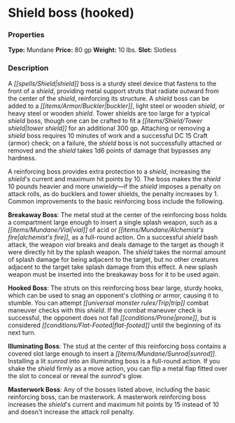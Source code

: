 ﻿---
Title: "Shield boss (hooked)"
Type: "Mundane"
Price: "80 gp"
Weight: "10 lbs."
Slot: "Slotless"
Description: |
  "A shield boss is a sturdy steel device that fastens to the front of a shield, providing metal support struts that radiate outward from the center of the shield, reinforcing its structure. A shield boss can be added to a buckler, light steel or wooden shield, or heavy steel or wooden shield. Tower shields are too large for a typical shield boss, though one can be crafted to fit a tower shield for an additional 300 gp. Attaching or removing a shield boss requires 10 minutes of work and a successful DC 15 Craft (armor) check; on a failure, the shield boss is not successfully attached or removed and the shield takes 1d6 points of damage that bypasses any hardness.
  A reinforcing boss provides extra protection to a shield, increasing the shield's current and maximum hit points by 10. The boss makes the shield 10 pounds heavier and more unwieldy—if the shield imposes a penalty on attack rolls, as do bucklers and tower shields, the penalty increases by 1. Common improvements to the basic reinforcing boss include the following.
  **Breakaway Boss**: The metal stud at the center of the reinforcing boss holds a compartment large enough to insert a single splash weapon, such as a vial of acid or alchemist's fire, as a full-round action. On a successful shield bash attack, the weapon vial breaks and deals damage to the target as though it were directly hit by the splash weapon. The shield takes the normal amount of splash damage for being adjacent to the target, but no other creatures adjacent to the target take splash damage from this effect. A new splash weapon must be inserted into the breakaway boss for it to be used again.
  **Hooked Boss**: The struts on this reinforcing boss bear large, sturdy hooks, which can be used to snag an opponent's clothing or armor, causing it to stumble. You can attempt trip combat maneuver checks with this shield. If the combat maneuver check is successful, the opponent does not fall prone, but is considered flat-footed until the beginning of its next turn.
  **Illuminating Boss**: The stud at the center of this reinforcing boss contains a covered slot large enough to insert a sunrod. Installing a lit sunrod into an illuminating boss is a full-round action. If you shake the shield firmly as a move action, you can flip a metal flap fitted over the slot to conceal or reveal the sunrod's glow.
  **Masterwork Boss**: Any of the bosses listed above, including the basic reinforcing boss, can be masterwork. A masterwork reinforcing boss increases the shield's current and maximum hit points by 15 instead of 10 and doesn't increase the attack roll penalty."
Sources: "['Melee Tactics Toolbox']"
---

# Shield boss (hooked)

### Properties

**Type:** Mundane **Price:** 80 gp **Weight:** 10 lbs. **Slot:** Slotless

### Description

A _[[spells/Shield|shield]]_ boss is a sturdy steel device that fastens to the front of a _shield_, providing metal support struts that radiate outward from the center of the _shield_, reinforcing its structure. A _shield_ boss can be added to a _[[items/Armor/Buckler|buckler]]_, light steel or wooden _shield_, or heavy steel or wooden _shield_. Tower shields are too large for a typical _shield_ boss, though one can be crafted to fit a _[[items/Shield/Tower shield|tower shield]]_ for an additional 300 gp. Attaching or removing a _shield_ boss requires 10 minutes of work and a successful DC 15 Craft (armor) check; on a failure, the _shield_ boss is not successfully attached or removed and the _shield_ takes 1d6 points of damage that bypasses any hardness.

A reinforcing boss provides extra protection to a _shield_, increasing the _shield_'s current and maximum hit points by 10. The boss makes the _shield_ 10 pounds heavier and more unwieldy—if the _shield_ imposes a penalty on attack rolls, as do bucklers and tower shields, the penalty increases by 1. Common improvements to the basic reinforcing boss include the following.

**Breakaway Boss**: The metal stud at the center of the reinforcing boss holds a compartment large enough to insert a single splash weapon, such as a _[[items/Mundane/Vial|vial]]_ of acid or _[[items/Mundane/Alchemist's fire|alchemist's fire]]_, as a full-round action. On a successful _shield_ bash attack, the weapon _vial_ breaks and deals damage to the target as though it were directly hit by the splash weapon. The _shield_ takes the normal amount of splash damage for being adjacent to the target, but no other creatures adjacent to the target take splash damage from this effect. A new splash weapon must be inserted into the breakaway boss for it to be used again.

**Hooked Boss**: The struts on this reinforcing boss bear large, sturdy hooks, which can be used to snag an opponent's clothing or armor, causing it to stumble. You can attempt _[[universal monster rules/Trip|trip]]_ combat maneuver checks with this _shield_. If the combat maneuver check is successful, the opponent does not fall _[[conditions/Prone|prone]]_, but is considered _[[conditions/Flat-Footed|flat-footed]]_ until the beginning of its next turn.

**Illuminating Boss**: The stud at the center of this reinforcing boss contains a covered slot large enough to insert a _[[items/Mundane/Sunrod|sunrod]]_. Installing a lit _sunrod_ into an illuminating boss is a full-round action. If you shake the _shield_ firmly as a move action, you can flip a metal flap fitted over the slot to conceal or reveal the _sunrod_'s glow.

**Masterwork Boss**: Any of the bosses listed above, including the basic reinforcing boss, can be masterwork. A masterwork reinforcing boss increases the _shield_'s current and maximum hit points by 15 instead of 10 and doesn't increase the attack roll penalty.

